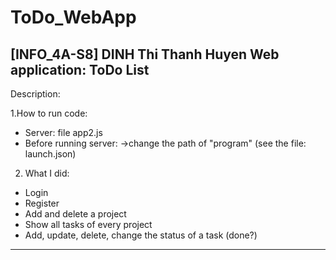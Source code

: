 # ToDo_WebApp
[INFO_4A-S8] DINH Thi Thanh Huyen
Web application: ToDo List
-------------------------------------------------------------------------
Description:

1.How to run code:
- Server: file app2.js
- Before running server:
  ->change the path of "program" (see the file: launch.json)

2. What I did:
- Login
- Register
- Add and delete a project
- Show all tasks of every project
- Add, update, delete, change the status of a task (done?)

-------------------------------------------------------------------------
